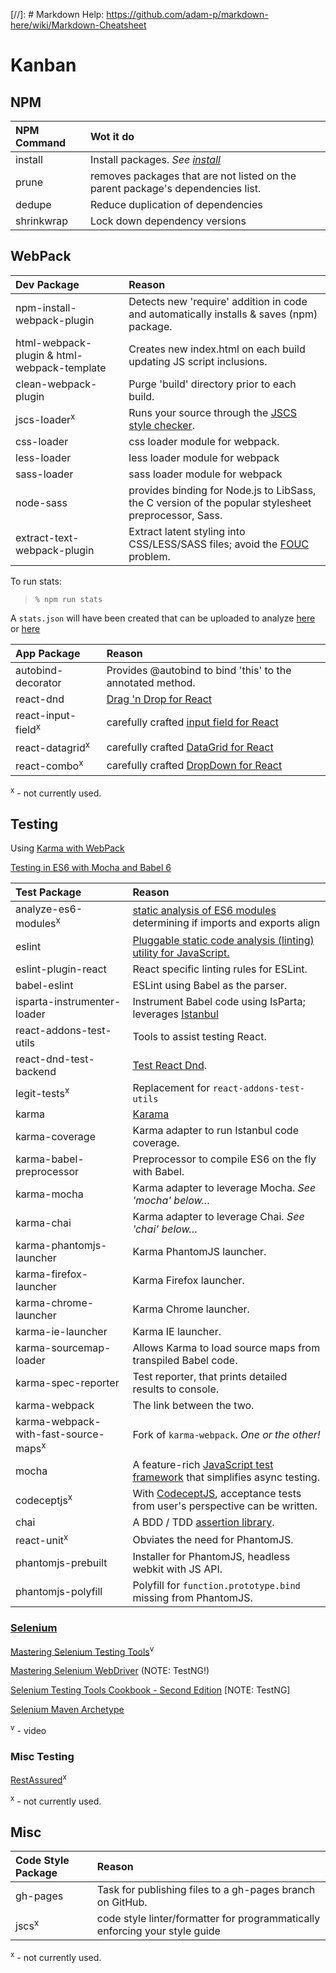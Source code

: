 [//]: # Markdown Help: https://github.com/adam-p/markdown-here/wiki/Markdown-Cheatsheet

Kanban
======

NPM
---

| NPM Command | Wot it do                                                                       |
|:------------|:--------------------------------------------------------------------------------|
| install     | Install packages. *See [install](https://docs.npmjs.com/cli/install)*           |
| prune       | removes packages that are not listed on the parent package's dependencies list. |
| dedupe      | Reduce duplication of dependencies                                              |
| shrinkwrap  | Lock down dependency versions

WebPack
-------

| Dev Package                                 | Reason 
|:--------------------------------------------|:----------------------------------------------------------------------------------------|
| npm-install-webpack-plugin                  | Detects new 'require' addition in code and automatically installs & saves (npm) package.
| html-webpack-plugin & html-webpack-template | Creates new index.html on each build updating JS script inclusions.
| clean-webpack-plugin                        | Purge 'build' directory prior to each build.
| jscs-loader<sup>x</sup>                     | Runs your source through the [JSCS style checker](http://jscs.info/).
| css-loader                                  | css loader module for webpack.
| less-loader                                 | less loader module for webpack
| sass-loader                                 | sass loader module for webpack
| node-sass                                   | provides binding for Node.js to LibSass, the C version of the popular stylesheet preprocessor, Sass.
| extract-text-webpack-plugin | Extract latent styling into CSS/LESS/SASS files; avoid the [FOUC](https://en.wikipedia.org/wiki/Flash_of_unstyled_content) problem. |

To run stats:
> ```% npm run stats```

A ```stats.json``` will have been created that can be uploaded to analyze [here](http://webpack.github.io/analyse/#home) or [here](http://chrisbateman.github.io/webpack-visualizer/)

| App Package                   | Reason                                                                                     |
|:------------------------------|:-------------------------------------------------------------------------------------------|
| autobind-decorator            | Provides @autobind to bind 'this' to the annotated method.                                 |
| react-dnd                     | [Drag 'n Drop for React](https://gaearon.github.io/react-dnd/)                             |
| react-input-field<sup>x</sup> | carefully crafted [input field for React](https://www.npmjs.com/package/react-input-field) |
| react-datagrid<sup>x</sup>    | carefully crafted [DataGrid for React](http://zippyui.com/react-datagrid/#/)               |
| react-combo<sup>x</sup>       | carefully crafted [DropDown for React](https://github.com/zippyui/react-combo)             |

<sup>x</sup> - not currently used.

Testing
-------

Using [Karma with WebPack](http://mike-ward.net/2015/09/07/tips-on-setting-up-karma-testing-with-webpack/)

[Testing in ES6 with Mocha and Babel 6](http://jamesknelson.com/testing-in-es6-with-mocha-and-babel-6/)

| Test Package                         | Reason                                                                                            |
|:-------------------------------------|:--------------------------------------------------------------------------------------------------|
| analyze-es6-modules<sup>x</sup>      | [static analysis of ES6 modules ](https://www.npmjs.com/package/analyze-es6-modules) determining if imports and exports align |
| eslint                               | [Pluggable static code analysis (linting) utility for JavaScript.](http://eslint.org/)            |
| eslint-plugin-react                  | React specific linting rules for ESLint.                                                          |
| babel-eslint                         | ESLint using Babel as the parser.                                                                 |
| isparta-instrumenter-loader          | Instrument Babel code using IsParta; leverages [Istanbul](https://github.com/gotwarlost/istanbul) |
| react-addons-test-utils              | Tools to assist testing React.                                                                    |
| react-dnd-test-backend               | [Test React Dnd](http://gaearon.github.io/react-dnd/docs-test-backend.html).                      |
| legit-tests<sup>x</sup>              | Replacement for ```react-addons-test-utils```                                                     |
| karma                                | [Karama](http://karma-runner.github.io/0.13/index.html)                                           |
| karma-coverage                       | Karma adapter to run Istanbul code coverage.                                                      |
| karma-babel-preprocessor             | Preprocessor to compile ES6 on the fly with Babel.                                                |
| karma-mocha                          | Karma adapter to leverage Mocha. *See 'mocha' below&hellip;*                                      |
| karma-chai                           | Karma adapter to leverage Chai. *See 'chai' below&hellip;*                                        |
| karma-phantomjs-launcher             | Karma PhantomJS launcher.                                                                         |
| karma-firefox-launcher               | Karma Firefox launcher.                                                                           |
| karma-chrome-launcher                | Karma Chrome launcher.                                                                            |
| karma-ie-launcher                    | Karma IE launcher.                                                                                |
| karma-sourcemap-loader               | Allows Karma to load source maps from transpiled Babel code.                                      |
| karma-spec-reporter                  | Test reporter, that prints detailed results to console.                                           |
| karma-webpack                        | The link between the two.                                                                         |
| karma-webpack-with-fast-source-maps<sup>x</sup> | Fork of ```karma-webpack```. *One or the other!*                                                  |
| mocha                                | A feature-rich [JavaScript test framework](https://mochajs.org/) that simplifies async testing.   |
| codeceptjs<sup>x</sup>               | With [CodeceptJS](http://codecept.io/), acceptance tests from user's perspective can be written.  |
| chai                                 | A BDD / TDD [assertion library](http://chaijs.com/).                                              |
| react-unit<sup>x</sup>               | Obviates the need for PhantomJS.                                                                  |
| phantomjs-prebuilt                   | Installer for PhantomJS, headless webkit with JS API.                                             |
| phantomjs-polyfill                   | Polyfill for ```function.prototype.bind``` missing from PhantomJS.                                |

### [Selenium](http://docs.seleniumhq.org/)
[Mastering Selenium Testing Tools](http://my.safaribooksonline.com/video/software-engineering-and-development/software-testing/9781783985487)<sup>v</sup>

[Mastering Selenium WebDriver](http://my.safaribooksonline.com/book/web-development/9781784394356) (NOTE: TestNG!)

[Selenium Testing Tools Cookbook - Second Edition](http://my.safaribooksonline.com/book/software-engineering-and-development/software-testing/9781784392512) [NOTE: TestNG]

[Selenium Maven Archetype](https://github.com/sebarmeli/Selenium2-Java-QuickStart-Archetype)

<sup>v</sup> - video


### Misc Testing

[RestAssured](https://github.com/jayway/rest-assured/wiki/Usage)<sup>x</sup> 

<sup>x</sup> - not currently used.


Misc
----

| Code Style Package | Reason                                                     |
|:-------------------|:---------------------------------------------------------- |
| gh-pages           | Task for publishing files to a gh-pages branch on GitHub. |
| jscs<sup>x</sup>   | code style linter/formatter for programmatically enforcing your style guide |

<sup>x</sup> - not currently used.

